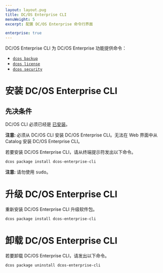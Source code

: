```yaml
---
layout: layout.pug
title: DC/OS Enterprise CLI
menuWeight: 5
excerpt: 配置 DC/OS Enterprise 命令行界面

enterprise: true
---
```


DC/OS Enterprise CLI 为 DC/OS Enterprise 功能提供命令：

- [`dcos backup`](/cn/1.11/cli/command-reference/dcos-backup/)
- [`dcos license`](/cn/1.11/cli/command-reference/dcos-license/)
- [`dcos security`](/cn/1.11/cli/command-reference/dcos-security/)

# <a name="ent-cli-install"></a>安装 DC/OS Enterprise CLI

## 先决条件

DC/OS CLI 必须已经是 [已安装](/cn/1.11/cli/install/)。

<p class="message--note"><strong>注意: </strong> 必须从 DC/OS CLI 安装 DC/OS Enterprise CLI。无法在 Web 界面中从 Catalog 安装 DC/OS Enterprise CLI。</p>

若要安装 DC/OS Enterprise CLI，请从终端提示符发出以下命令。

```bash
dcos package install dcos-enterprise-cli
```

<p class="message--note"><strong>注意: </strong> 请勿使用 <tt>sudo</tt>。</p>


# <a name="ent-cli-upgrade"></a>升级 DC/OS Enterprise CLI

重新安装 DC/OS Enterprise CLI 升级软件包。

```bash
dcos package install dcos-enterprise-cli
```

# <a name="ent-cli-uninstall"></a>卸载 DC/OS Enterprise CLI

若要卸载 DC/OS Enterprise CLI，请发出以下命令。

```bash
dcos package uninstall dcos-enterprise-cli
```
